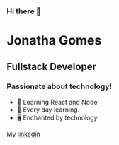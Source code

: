 ### Hi there 👋

# Jonatha Gomes

## Fullstack Developer
### Passionate about technology!

- :purple_heart: Learning React and Node
- :rocket: Every day learning.
- :desktop_computer: Enchanted by technology.

My [linkedin](https://www.linkedin.com/in/jonatha-gomes-99587a1ab/)
